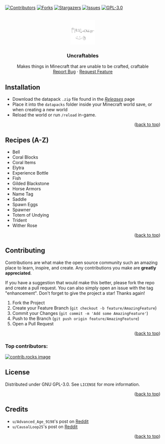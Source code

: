 <!-- Improved compatibility of back to top link: See: https://github.com/othneildrew/Best-README-Template/pull/73 -->
<a id="readme-top"></a>
<!--
*** Thanks for checking out the Best-README-Template. If you have a suggestion
*** that would make this better, please fork the repo and create a pull request
*** or simply open an issue with the tag "enhancement".
*** Don't forget to give the project a star!
*** Thanks again! Now go create something AMAZING! :D
-->



<!-- PROJECT SHIELDS -->
<!--
*** I'm using markdown "reference style" links for readability.
*** Reference links are enclosed in brackets [ ] instead of parentheses ( ).
*** See the bottom of this document for the declaration of the reference variables
*** for contributors-url, forks-url, etc. This is an optional, concise syntax you may use.
*** https://www.markdownguide.org/basic-syntax/#reference-style-links
-->
[![Contributors][contributors-shield]][contributors-url]
[![Forks][forks-shield]][forks-url]
[![Stargazers][stars-shield]][stars-url]
[![Issues][issues-shield]][issues-url]
[![GPL-3.0][license-shield]][license-url]



<!-- PROJECT LOGO -->
<br />
<div align="center">
  <a href="https://github.com/Spicy-Steve/Uncraftables">
    <img src="images/logo.png" alt="Logo" width="80" height="80">
  </a>

<h3 align="center">Uncraftables</h3>

  <p align="center">
    Makes things in Minecraft that are unable to be crafted, craftable
    <br />
    <a href="https://github.com/Spicy-Steve/Uncraftables/issues/new?labels=bug&template=bug-report---.md">Report Bug</a>
    &middot;
    <a href="https://github.com/Spicy-Steve/Uncraftables/issues/new?labels=enhancement&template=feature-request---.md">Request Feature</a>
  </p>
</div>

<!-- INSTALLATION -->
## Installation
- Download the datapack `.zip` file found in the <a href="https://github.com/Spicy-Steve/Uncraftables/releases">_Releases_</a> page
- Place it into the `datapacks` folder inside your Minecraft world save, or when creating a new world
- Reload the world or run `/reload` in-game.
<p align="right">(<a href="#readme-top">back to top</a>)</p>

<!-- FEATURES -->
## Recipes (A-Z)
- Bell
- Coral Blocks
- Coral Items
- Elytra
- Experience Bottle
- Fish
- Gilded Blackstone
- Horse Armors
- Name Tag
- Saddle
- Spawn Eggs
- Spawner
- Totem of Undying
- Trident
- Wither Rose


<p align="right">(<a href="#readme-top">back to top</a>)</p>


<!-- CONTRIBUTING -->
## Contributing

Contributions are what make the open source community such an amazing place to learn, inspire, and create. Any contributions you make are **greatly appreciated**.

If you have a suggestion that would make this better, please fork the repo and create a pull request. You can also simply open an issue with the tag "enhancement".
Don't forget to give the project a star! Thanks again!

1. Fork the Project
2. Create your Feature Branch (`git checkout -b feature/AmazingFeature`)
3. Commit your Changes (`git commit -m 'Add some AmazingFeature'`)
4. Push to the Branch (`git push origin feature/AmazingFeature`)
5. Open a Pull Request

<p align="right">(<a href="#readme-top">back to top</a>)</p>

### Top contributors:

<a href="https://github.com/Spicy-Steve/Uncraftables/graphs/contributors">
  <img src="https://contrib.rocks/image?repo=Spicy-Steve/Uncraftables" alt="contrib.rocks image" />
</a>



<!-- LICENSE -->
## License

Distributed under GNU GPL-3.0. See `LICENSE` for more information.

<p align="right">(<a href="#readme-top">back to top</a>)</p>


<!-- CREDITS -->
## Credits
- `u/Advanced_Age_9198`'s post on <a href="https://www.reddit.com/r/PhoenixSC/comments/1k38xc0/made_some_crafting_recipes_for_uncraftable_items/">Reddit</a>
- `u/CausalLoop25`'s post on <a href="https://www.reddit.com/r/PhoenixSC/comments/1k7j5qx/i_made_more_crafting_recipes_for_uncraftable">Reddit</a>
<p align="right">(<a href="#readme-top">back to top</a>)</p>



<!-- MARKDOWN LINKS & IMAGES -->
<!-- https://www.markdownguide.org/basic-syntax/#reference-style-links -->
[contributors-shield]: https://img.shields.io/github/contributors/Spicy-Steve/Uncraftables.svg?style=for-the-badge
[contributors-url]: https://github.com/Spicy-Steve/Uncraftables/graphs/contributors
[forks-shield]: https://img.shields.io/github/forks/Spicy-Steve/Uncraftables.svg?style=for-the-badge
[forks-url]: https://github.com/Spicy-Steve/Uncraftables/network/members
[stars-shield]: https://img.shields.io/github/stars/Spicy-Steve/Uncraftables.svg?style=for-the-badge
[stars-url]: https://github.com/Spicy-Steve/Uncraftables/stargazers
[issues-shield]: https://img.shields.io/github/issues/Spicy-Steve/Uncraftables.svg?style=for-the-badge
[issues-url]: https://github.com/Spicy-Steve/Uncraftables/issues
[license-shield]: https://img.shields.io/github/license/Spicy-Steve/Uncraftables.svg?style=for-the-badge
[license-url]: https://github.com/Spicy-Steve/Uncraftables/blob/master/LICENSE
[linkedin-shield]: https://img.shields.io/badge/-LinkedIn-black.svg?style=for-the-badge&logo=linkedin&colorB=555
[linkedin-url]: https://linkedin.com/in/linkedin_username
[product-screenshot]: images/screenshot.png
[Next.js]: https://img.shields.io/badge/next.js-000000?style=for-the-badge&logo=nextdotjs&logoColor=white
[Next-url]: https://nextjs.org/
[React.js]: https://img.shields.io/badge/React-20232A?style=for-the-badge&logo=react&logoColor=61DAFB
[React-url]: https://reactjs.org/
[Vue.js]: https://img.shields.io/badge/Vue.js-35495E?style=for-the-badge&logo=vuedotjs&logoColor=4FC08D
[Vue-url]: https://vuejs.org/
[Angular.io]: https://img.shields.io/badge/Angular-DD0031?style=for-the-badge&logo=angular&logoColor=white
[Angular-url]: https://angular.io/
[Svelte.dev]: https://img.shields.io/badge/Svelte-4A4A55?style=for-the-badge&logo=svelte&logoColor=FF3E00
[Svelte-url]: https://svelte.dev/
[Laravel.com]: https://img.shields.io/badge/Laravel-FF2D20?style=for-the-badge&logo=laravel&logoColor=white
[Laravel-url]: https://laravel.com
[Bootstrap.com]: https://img.shields.io/badge/Bootstrap-563D7C?style=for-the-badge&logo=bootstrap&logoColor=white
[Bootstrap-url]: https://getbootstrap.com
[JQuery.com]: https://img.shields.io/badge/jQuery-0769AD?style=for-the-badge&logo=jquery&logoColor=white
[JQuery-url]: https://jquery.com 
